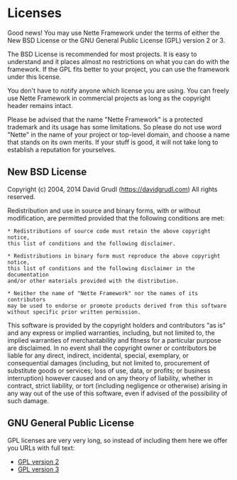 Licenses
========

Good news! You may use Nette Framework under the terms of either
the New BSD License or the GNU General Public License (GPL) version 2 or 3.

The BSD License is recommended for most projects. It is easy to understand and it
places almost no restrictions on what you can do with the framework. If the GPL
fits better to your project, you can use the framework under this license.

You don't have to notify anyone which license you are using. You can freely
use Nette Framework in commercial projects as long as the copyright header
remains intact.

Please be advised that the name "Nette Framework" is a protected trademark and its
usage has some limitations. So please do not use word "Nette" in the name of your
project or top-level domain, and choose a name that stands on its own merits.
If your stuff is good, it will not take long to establish a reputation for yourselves.


New BSD License
---------------

Copyright (c) 2004, 2014 David Grudl (https://davidgrudl.com)
All rights reserved.

Redistribution and use in source and binary forms, with or without modification,
are permitted provided that the following conditions are met:

	* Redistributions of source code must retain the above copyright notice,
	this list of conditions and the following disclaimer.

	* Redistributions in binary form must reproduce the above copyright notice,
	this list of conditions and the following disclaimer in the documentation
	and/or other materials provided with the distribution.

	* Neither the name of "Nette Framework" nor the names of its contributors
	may be used to endorse or promote products derived from this software
	without specific prior written permission.

This software is provided by the copyright holders and contributors "as is" and
any express or implied warranties, including, but not limited to, the implied
warranties of merchantability and fitness for a particular purpose are
disclaimed. In no event shall the copyright owner or contributors be liable for
any direct, indirect, incidental, special, exemplary, or consequential damages
(including, but not limited to, procurement of substitute goods or services;
loss of use, data, or profits; or business interruption) however caused and on
any theory of liability, whether in contract, strict liability, or tort
(including negligence or otherwise) arising in any way out of the use of this
software, even if advised of the possibility of such damage.


GNU General Public License
--------------------------

GPL licenses are very very long, so instead of including them here we offer
you URLs with full text:

- [GPL version 2](https://www.gnu.org/licenses/gpl-2.0.html)
- [GPL version 3](https://www.gnu.org/licenses/gpl-3.0.html)

